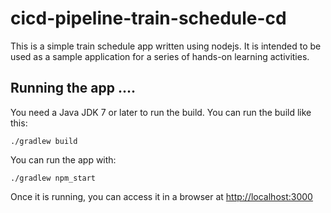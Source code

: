 # cicd-pipeline-train-schedule-cd

This is a simple train schedule app written using nodejs. It is intended to be used as a sample application for a series of hands-on learning activities.

## Running the app ....

You need a Java JDK 7 or later to run the build. You can run the build like this:

    ./gradlew build

You can run the app with:

    ./gradlew npm_start

Once it is running, you can access it in a browser at [http://localhost:3000](http://localhost:3000)
